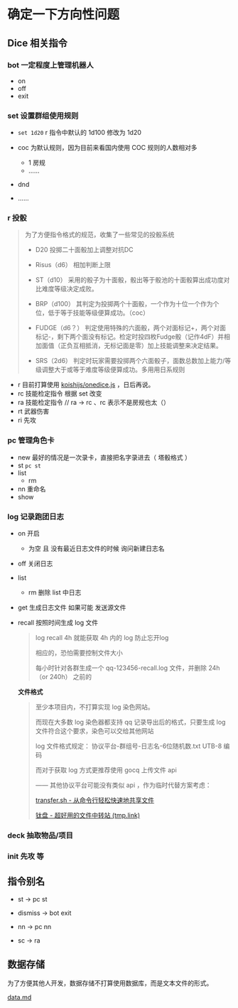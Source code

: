 # 确定一下方向性问题

## Dice 相关指令

### bot 一定程度上管理机器人

- on
- off
- exit

### set 设置群组使用规则

- <exp> `set 1d20` r 指令中默认的 1d100 修改为 1d20
- coc 为默认规则，因为目前来看国内使用 COC 规则的人数相对多
  - 1 房规
  - ……

- dnd
- ……

### r 投骰

> 为了方便指令格式的规范，收集了一些常见的投骰系统
>
> - D20
>   投掷二十面骰加上调整对抗DC
>
> - Risus（d6）
>   相加判断上限
> - ST（d10）
>   采用的骰子为十面骰，骰出等于骰池的十面骰算出成功度对比难度等级决定成败。
> - BRP（d100）
>   其判定为投掷两个十面骰，一个作为十位一个作为个位，低于等于技能等级便算成功。（coc）
> - FUDGE（d6？）
>   判定使用特殊的六面骰，两个对面标记+，两个对面标记-，剩下两个面没有标记。检定时投四枚Fudge骰（记作4dF）并相加面值（正负互相抵消，无标记面是零）加上技能调整来决定结果。
> - SRS（2d6）
>   判定时玩家需要投掷两个六面骰子，面数总数加上能力/等级调整大于或等于难度等级便算成功。多用用日系规则

- r 目前打算使用 [koishijs/onedice.js](https://github.com/koishijs/onedice.js) ，日后再说。
 - rc 技能检定指令 根据 set 改变
- ra 技能检定指令 // ra -> rc 、rc 表示不是房规也太（）
- rt 武器伤害
- ri 先攻

### pc 管理角色卡

- new 最好的情况是一次录卡，直接把名字录进去（ 塔骰格式 ）
- st ` pc st `  
- list
  - rm
- nn 重命名
- show

### log 记录跑团日志

- on 开启

  - 为空 且 没有最近日志文件的时候 询问新建日志名

- off 关闭日志

- list 

  - rm 删除 list 中日志

- get 生成日志文件 如果可能 发送源文件

- recall 按照时间生成 log 文件

  > log recall 4h 就能获取 4h 内的 log 防止忘开log
  >
  > 相应的，恐怕需要控制文件大小
  >
  > 每小时针对各群生成一个 qq-123456-recall.log 文件，并删除 24h（or 240h） 之前的
  
  **文件格式**
  
  > 至少本项目内，不打算实现 log 染色网站。
  >
  > 而现在大多数 log 染色器都支持 qq 记录导出后的格式，只要生成 log 文件符合这个要求，染色可以交给其他网站
  >
  > log 文件格式规定： 协议平台-群组号-日志名-6位随机数.txt UTB-8 编码
  >
  > 而对于获取 log 方式更推荐使用 gocq 上传文件 api
  >
  > —— 其他协议平台可能没有类似 api ，作为临时代替方案考虑：
  >
  > [transfer.sh - 从命令行轻松快速地共享文件](https://transfer.sh/)
  >
  > [钛盘 - 超好用的文件中转站 (tmp.link)](https://tmp.link/)

### deck 抽取物品/项目

### init 先攻 等

## 指令别名

- st -> pc st
- dismiss -> bot exit
- nn -> pc nn

- sc -> ra

## 数据存储

为了方便其他人开发，数据存储不打算使用数据库，而是文本文件的形式。

[data.md](./data.md)









